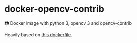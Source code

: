# docker-opencv-contrib

:camera: Docker image with python 3, opencv 3 and  opencv-contrib

Heavily based on [this dockerfile](https://hub.docker.com/r/austriker/docker-opencv-contrib-python3/~/dockerfile).
